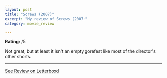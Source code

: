 ```yaml
---
layout: post
title: "Screws (2007)"
excerpt: "My review of Screws (2007)"
category: movie_review

---
```


**Rating:** /5

Not great, but at least it isn't an empty gorefest like most of the director's other shorts.

<hr>

[See Review on Letterboxd](https://boxd.it/8nDRvP)
